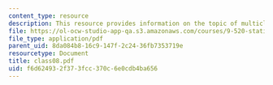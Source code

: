```yaml
---
content_type: resource
description: This resource provides information on the topic of multiclass classifiaction.
file: https://ol-ocw-studio-app-qa.s3.amazonaws.com/courses/9-520-statistical-learning-theory-and-applications-spring-2006/f6d624932f373fcc370c6e0cdb4ba656_class08.pdf
file_type: application/pdf
parent_uid: 8da084b8-16c9-147f-2c24-36fb7353719e
resourcetype: Document
title: class08.pdf
uid: f6d62493-2f37-3fcc-370c-6e0cdb4ba656
---
```

